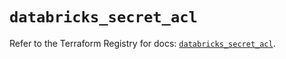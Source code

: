 # `databricks_secret_acl`

Refer to the Terraform Registry for docs: [`databricks_secret_acl`](https://registry.terraform.io/providers/databricks/databricks/1.45.0/docs/resources/secret_acl).
